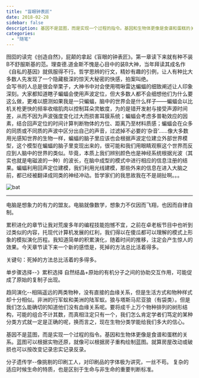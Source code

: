 ```yaml
---
title: "盲眼钟表匠"
date: 2018-02-28
sidebar: false
description: 基因不是蓝图，而是实现一个过程的指令。基因和生物体更像是食谱和蛋糕的关系。蓝图可以根据实物还原，就像可以根据房子重构绘制蓝图。就算房屋改动或破损也可以按改变记录忠实记录反录。
categories:
  - "随笔"
---
```


囫囵的读完《创造自然》，屁颠的拿起《盲眼的钟表匠》。第一章读下来就有种不装B不舒服斯基的范。理查德.道金斯不愧是心目中的装B大神，当年拜读其成名作《自私的基因》就佩服得不行。哲学思辨的行文，精妙有趣的引例，让人有种比大多数人先发现了一个隐藏极深的惊天大秘密的快感，拍案叫绝。   
会写书的人总是很会举栗子，大神书中对会使用啁啾雷达蝙蝠的细致阐述让人印象深刻。大家都知道瞎子蝙蝠会使用声波定位，但大多数人都不会细想他们为什么要这么做，更难以臆测如果我是一只蝙蝠，脑中的世界会是什么样子——蝙蝠会以比机关枪更快的频率收缩肌肉以控制耳朵灵敏度，为的是错开发射与接受声源时间差，从而不因为声波强度变化过大而损害耳膜系统；蝙蝠会考虑多普勒效应的因素，结合回声定位的时间计算判断物体的方位、距离乃至材料质感；蝙蝠会在众多的同质或不同质的声波中区分出自己的声音，过滤掉不必要的‘杂音’……像大多数用光感知世界的生物一样，蝙蝠的脑子里应该也会根据声波定位建立外部世界模型，这个模型在蝙蝠的脑子里变现出来的，很可能和我们用眼睛观察这个世界而反应到人脑中的世界的类似。毕竟，本质上我们辨别颜色也是神经系统根据光波（其实也就是电磁波的一种）的波长，在脑中成型的模式中进行相应的信息注册的结果。蝙蝠利用回声定位建模，我们利用光线建模，那些外来的信息在进入大脑之前，都已经被翻译成同类的神经冲动。哲学家们的我思故我在不是胡扯啊。。。


![bat](/img/p48804038.jpg)

--------------------------------------------------------------------------------
电脑是想象力的有力的盟友。电脑就像数学，想象力不仅因而飞翔，也因而自律自制。

累积进化的章节让我对荒废多年的编程技能抱憾不宜，之前在卓老板节目中也听到过类似的内容，托现代计算机发展的红利，我们得以在傻瓜都可以理解的模式上形象的模拟演化历程。我知道简单的积累演化，随着时间的推移，注定会产生惊人的效果。今天章节读下来一个新的感悟是，死掉的方法总比活着得多。

 关键句：死掉的方法总比活着的多得多。

单步骤选择--》累积选择
自然结晶+原始的有机分子之间的协助交互作用，可能促成了原始的复制子出现。

趋同演化--相隔遥远的两类物种，没有直接的血缘关系，但是生活方式和物种样式却十分相似。非洲的行军蚁和美洲的陆军蚁。狼与塔斯马尼亚狼（有袋类）。但是我们怎么能确切的知道他们没有血缘关系呢。要将成千上万个物种排列的树形结构，可能的组合不计其数，而真相注定只有一个，我们怎么肯定学者们笃定的某种分类方式就一定是正确的呢，换而言之，现在生物分类学能给我们多大的信心。

基因不是蓝图，而是实现一个过程的指令。基因和生物体更像是食谱和蛋糕的关系。蓝图可以根据实物还原，就像可以根据房子重构绘制蓝图。就算房屋改动或破损也可以按改变记录忠实记录反录。

分子遗传学--像挑剔的印刷工人，对印刷品的字体极为讲究，一丝不苟。
复杂的适应时候生命的特质，也是区别于生命与非生命的重要判断标准。